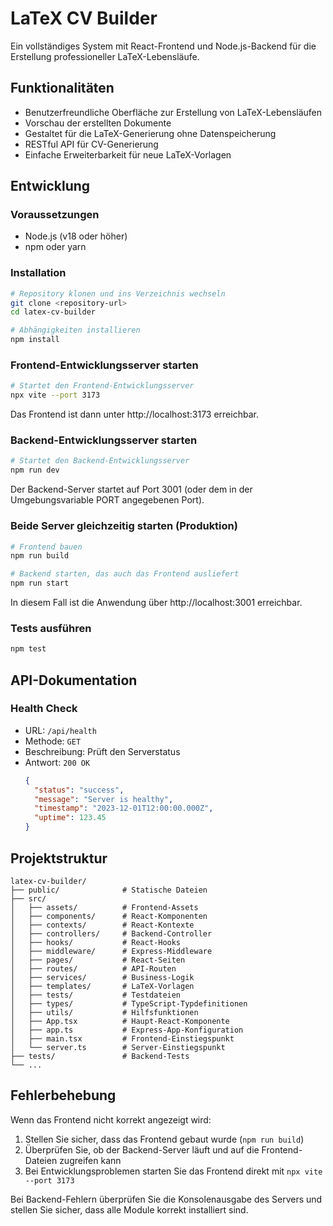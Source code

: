 # LaTeX CV Builder

Ein vollständiges System mit React-Frontend und Node.js-Backend für die Erstellung professioneller LaTeX-Lebensläufe.

## Funktionalitäten

- Benutzerfreundliche Oberfläche zur Erstellung von LaTeX-Lebensläufen
- Vorschau der erstellten Dokumente
- Gestaltet für die LaTeX-Generierung ohne Datenspeicherung
- RESTful API für CV-Generierung
- Einfache Erweiterbarkeit für neue LaTeX-Vorlagen

## Entwicklung

### Voraussetzungen

- Node.js (v18 oder höher)
- npm oder yarn

### Installation

```bash
# Repository klonen und ins Verzeichnis wechseln
git clone <repository-url>
cd latex-cv-builder

# Abhängigkeiten installieren
npm install
```

### Frontend-Entwicklungsserver starten

```bash
# Startet den Frontend-Entwicklungsserver
npx vite --port 3173
```

Das Frontend ist dann unter http://localhost:3173 erreichbar.

### Backend-Entwicklungsserver starten

```bash
# Startet den Backend-Entwicklungsserver
npm run dev
```

Der Backend-Server startet auf Port 3001 (oder dem in der Umgebungsvariable PORT angegebenen Port).

### Beide Server gleichzeitig starten (Produktion)

```bash
# Frontend bauen
npm run build

# Backend starten, das auch das Frontend ausliefert
npm run start
```

In diesem Fall ist die Anwendung über http://localhost:3001 erreichbar.

### Tests ausführen

```bash
npm test
```

## API-Dokumentation

### Health Check

- URL: `/api/health`
- Methode: `GET`
- Beschreibung: Prüft den Serverstatus
- Antwort: `200 OK`
  ```json
  {
    "status": "success",
    "message": "Server is healthy",
    "timestamp": "2023-12-01T12:00:00.000Z",
    "uptime": 123.45
  }
  ```

## Projektstruktur

```
latex-cv-builder/
├── public/              # Statische Dateien
├── src/
│   ├── assets/          # Frontend-Assets
│   ├── components/      # React-Komponenten
│   ├── contexts/        # React-Kontexte
│   ├── controllers/     # Backend-Controller
│   ├── hooks/           # React-Hooks
│   ├── middleware/      # Express-Middleware
│   ├── pages/           # React-Seiten
│   ├── routes/          # API-Routen
│   ├── services/        # Business-Logik
│   ├── templates/       # LaTeX-Vorlagen
│   ├── tests/           # Testdateien
│   ├── types/           # TypeScript-Typdefinitionen
│   ├── utils/           # Hilfsfunktionen
│   ├── App.tsx          # Haupt-React-Komponente
│   ├── app.ts           # Express-App-Konfiguration
│   ├── main.tsx         # Frontend-Einstiegspunkt
│   └── server.ts        # Server-Einstiegspunkt
├── tests/               # Backend-Tests
└── ...
```

## Fehlerbehebung

Wenn das Frontend nicht korrekt angezeigt wird:

1. Stellen Sie sicher, dass das Frontend gebaut wurde (`npm run build`)
2. Überprüfen Sie, ob der Backend-Server läuft und auf die Frontend-Dateien zugreifen kann
3. Bei Entwicklungsproblemen starten Sie das Frontend direkt mit `npx vite --port 3173`

Bei Backend-Fehlern überprüfen Sie die Konsolenausgabe des Servers und stellen Sie sicher, dass alle Module korrekt installiert sind.
